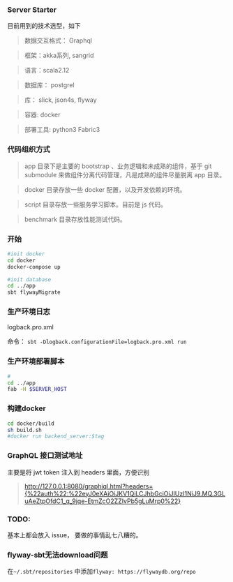 ### Server Starter
目前用到的技术选型，如下
> 数据交互格式： Graphql

> 框架：akka系列, sangrid

> 语言：scala2.12

> 数据库： postgrel

> 库： slick, json4s, flyway

> 容器: docker

> 部署工具: python3 Fabric3

### 代码组织方式

> app 目录下是主要的 bootstrap 、业务逻辑和未成熟的组件，基于 git submodule 来做组件分离代码管理，凡是成熟的组件尽量脱离 app 目录。

> docker 目录存放一些 docker 配置，以及开发依赖的环境。

> script 目录存放一些服务学习脚本。目前是 js 代码。

> benchmark 目录存放性能测试代码。

### 开始
```sh
#init docker
cd docker
docker-compose up

#init database
cd ../app
sbt flywayMigrate

```

### 生产环境日志
logback.pro.xml

命令： `sbt -Dlogback.configurationFile=logback.pro.xml run `

### 生产环境部署脚本
```sh
#
cd ../app
fab -H $SERVER_HOST
```
### 构建docker

```sh
cd docker/build
sh build.sh
#docker run backend_server:$tag
```

### GraphQL 接口测试地址
主要是将 jwt token 注入到 headers 里面，方便识别
> http://127.0.0.1:8080/graphiql.html?headers={%22auth%22:%22eyJ0eXAiOiJKV1QiLCJhbGciOiJIUzI1NiJ9.MQ.3GLuAeZtpOfdC1_q_9jqe-EtmZcO2ZZIvPb5gLuMrp0%22}

### TODO:
基本上都会放入 issue， 要做的事情乱七八糟的。


### flyway-sbt无法download问题

在`~/.sbt/repositories` 中添加`flyway: https://flywaydb.org/repo`
